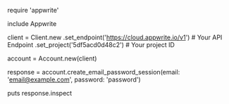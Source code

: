 require 'appwrite'

include Appwrite

client = Client.new
    .set_endpoint('https://cloud.appwrite.io/v1') # Your API Endpoint
    .set_project('5df5acd0d48c2') # Your project ID

account = Account.new(client)

response = account.create_email_password_session(email: 'email@example.com', password: 'password')

puts response.inspect
